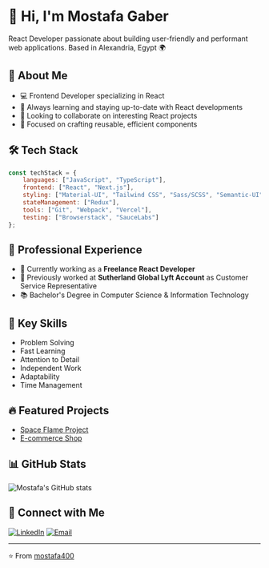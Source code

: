 # 👋 Hi, I'm Mostafa Gaber

React Developer passionate about building user-friendly and performant web applications. Based in Alexandria, Egypt 🌍

## 🚀 About Me
- 💻 Frontend Developer specializing in React
- 🌱 Always learning and staying up-to-date with React developments
- 🤝 Looking to collaborate on interesting React projects
- 🎯 Focused on crafting reusable, efficient components

## 🛠️ Tech Stack
```javascript
const techStack = {
    languages: ["JavaScript", "TypeScript"],
    frontend: ["React", "Next.js"],
    styling: ["Material-UI", "Tailwind CSS", "Sass/SCSS", "Semantic-UI"],
    stateManagement: ["Redux"],
    tools: ["Git", "Webpack", "Vercel"],
    testing: ["Browserstack", "SauceLabs"]
};
```

## 💼 Professional Experience
- 🔭 Currently working as a **Freelance React Developer**
- 🌟 Previously worked at **Sutherland Global Lyft Account** as Customer Service Representative
- 📚 Bachelor's Degree in Computer Science & Information Technology

## 🌟 Key Skills
- Problem Solving
- Fast Learning
- Attention to Detail
- Independent Work
- Adaptability
- Time Management

## 🔥 Featured Projects
- [Space Flame Project](https://space-flame-omega.vercel.app/)
- [E-commerce Shop](https://e-commerce-shop-git.vercel.app/)

## 📊 GitHub Stats
![Mostafa's GitHub stats](https://github-readme-stats.vercel.app/api?username=mostafa400&show_icons=true&theme=radical)

## 🤝 Connect with Me
[![LinkedIn](https://img.shields.io/badge/LinkedIn-0077B5?style=for-the-badge&logo=linkedin&logoColor=white)](https://linkedin.com/in/mostafa-gaber-g5)
[![Email](https://img.shields.io/badge/Email-D14836?style=for-the-badge&logo=gmail&logoColor=white)](mailto:mostafa.gaber.hussein@gmail.com)

---

⭐️ From [mostafa400](https://github.com/mostafa400)
